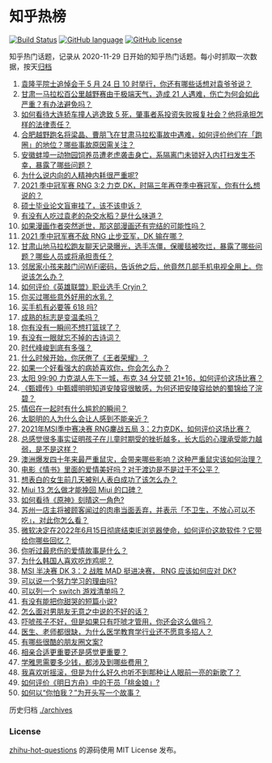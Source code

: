 # 知乎热榜
[![Build Status](https://github.com/ToWeLong/zhihu-hot-questions/workflows/CI/badge.svg)](https://github.com/ToWeLong/zhihu-hot-questions/actions)
[![GitHub language](https://img.shields.io/badge/language-golang-orange.svg)](https://golang.org/)
[![GitHub license](https://img.shields.io/github/license/ToWeLong/zhihu-hot-questions)](https://github.com/ToWeLong/zhihu-hot-questions/blob/main/LICENSE)

知乎热门话题，记录从 2020-11-29 日开始的知乎热门话题。每小时抓取一次数据，按天[归档](./archives)

<!-- BEGIN -->

1. [袁隆平院士追悼会于 5 月 24 日 10 时举行，你还有哪些话想对袁爷爷说？](https://www.zhihu.com/question/461057842)
1. [甘肃一马拉松百公里越野赛由于极端天气，造成 21 人遇难，伤亡为何会如此严重？有办法避免吗？](https://www.zhihu.com/question/460921357)
1. [如何看待大连轿车撞人逃逸致 5 死，肇事者系投资失败报复社会？他将承担怎样的法律责任？](https://www.zhihu.com/question/460975066)
1. [合肥越野跑名将梁晶、曹朋飞在甘肃马拉松事故中遇难，如何评价他们在「跑圈」的地位？哪些事故原因需关注？](https://www.zhihu.com/question/461006549)
1. [安徽蚌埠一动物园饲养员遭老虎袭击身亡，系隔离门未锁好入内打扫发生不幸，暴露了哪些问题？](https://www.zhihu.com/question/461014605)
1. [为什么说内向的人精神内耗很严重呢?](https://www.zhihu.com/question/438833344)
1. [2021 季中冠军赛 RNG 3:2 力克 DK，时隔三年再夺季中赛冠军，你有什么想说的？](https://www.zhihu.com/question/461037428)
1. [硕士毕业论文盲审挂了，该不该申诉？](https://www.zhihu.com/question/398964694)
1. [有没有人吃过袁老的杂交水稻？是什么味道？](https://www.zhihu.com/question/387581217)
1. [如果漫画作者突然逝世，那这部漫画还有完结的可能性吗？](https://www.zhihu.com/question/460464213)
1. [2021 季中冠军赛不敌 RNG 止步亚军，DK 输在哪？](https://www.zhihu.com/question/461080204)
1. [甘肃山地马拉松跑友聊天记录曝光，选手冻僵，保暖毯被吹烂，暴露了哪些问题？哪些人员或将承担责任？](https://www.zhihu.com/question/460936873)
1. [邻居家小孩来敲门问WiFi密码，告诉他之后，他竟然几部手机电视全用上。你说该怎么办？](https://www.zhihu.com/question/331281360)
1. [如何评价《英雄联盟》职业选手 Cryin？](https://www.zhihu.com/question/314822598)
1. [你买过哪些意外好用的水乳？](https://www.zhihu.com/question/343179934)
1. [买手机有必要等 618 吗?](https://www.zhihu.com/question/457283212)
1. [成熟的标志是变温柔吗？](https://www.zhihu.com/question/458040513)
1. [你有没有一瞬间不想打篮球了？](https://www.zhihu.com/question/456341403)
1. [有没有一眼就忘不掉的古诗词？](https://www.zhihu.com/question/442263225)
1. [时代峰峻到底有多强？](https://www.zhihu.com/question/459886563)
1. [什么时候开始，你厌倦了《王者荣耀》？](https://www.zhihu.com/question/459401567)
1. [如果一个好看强大的病娇喜欢你，你会怎么办？](https://www.zhihu.com/question/361078749)
1. [太阳 99:90 力克湖人先下一城，布克 34 分艾顿 21+16，如何评价这场比赛？](https://www.zhihu.com/question/461082867)
1. [《甄嬛传》中甄嬛明明知道安陵容很敏感，为何还把安陵容给她的蜀锦给了浣碧？](https://www.zhihu.com/question/325114276)
1. [情侣在一起时有什么尴尬的瞬间？](https://www.zhihu.com/question/58489668)
1. [太聪明的人为什么会让人感到不能亲近？](https://www.zhihu.com/question/449801792)
1. [2021年MSI季中赛决赛 RNG鏖战五局 3：2力克DK，如何评价这场比赛？](https://www.zhihu.com/question/461076249)
1. [总感觉很多事实证明孩子在儿童时期受的挫折越多，长大后的心理承受能力越弱，是不是这样？](https://www.zhihu.com/question/266704437)
1. [澳洲爆发四十年来最严重鼠灾，会带来哪些影响？这种严重鼠灾该如何治理？](https://www.zhihu.com/question/460691340)
1. [电影《情书》里面的爱情美好吗？对于渡边是不是过于不公平？](https://www.zhihu.com/question/311035807)
1. [想表白的女生前几天被别人表白成功了该怎么办？](https://www.zhihu.com/question/457390121)
1. [Miui 13 怎么做才能挽回 Miui 的口碑？](https://www.zhihu.com/question/460390365)
1. [如何看待《原神》刻晴这一角色?](https://www.zhihu.com/question/421862145)
1. [苏州一店主将被顾客闻过的肉串当面丢弃，并表示「不卫生，不放心可以不吃」，对此你怎么看？](https://www.zhihu.com/question/460604746)
1. [微软决定在2022年6月15日彻底结束IE浏览器使命，如何评价这款软件？它带给你哪些回忆？](https://www.zhihu.com/question/460468482)
1. [你听过最悲伤的爱情故事是什么？](https://www.zhihu.com/question/41501130)
1. [为什么韩国人喜欢吃炸鸡呢？](https://www.zhihu.com/question/22146758)
1. [MSI 半决赛 DK 3：2 战胜 MAD 挺进决赛， RNG 应该如何应对 DK?](https://www.zhihu.com/question/460911302)
1. [可以说一个努力学习的理由吗?](https://www.zhihu.com/question/458937463)
1. [可以列一个 switch 游戏清单吗？](https://www.zhihu.com/question/454703059)
1. [有没有能把你甜哭的短篇小说?](https://www.zhihu.com/question/333114370)
1. [怎么面对男朋友无意之中说的不好的话？](https://www.zhihu.com/question/460839405)
1. [吓唬孩子不好，但是如果只有吓唬才管用，你还会这么做吗？](https://www.zhihu.com/question/460630935)
1. [医生、老师都很缺，为什么医学教育学行业还不愿意多招人？](https://www.zhihu.com/question/455946878)
1. [有哪些很酷的朋友圈文案?](https://www.zhihu.com/question/346046856)
1. [相亲合适更重要还是感觉更重要？](https://www.zhihu.com/question/459644756)
1. [学雅思需要多少钱，都涉及到哪些费用？](https://www.zhihu.com/question/360178959)
1. [我喜欢听摇滚，但是为什么好久也听不到那种让人眼前一亮的新歌了？](https://www.zhihu.com/question/455885166)
1. [如何评价《明日方舟》中的干员「桃金娘」?](https://www.zhihu.com/question/460102315)
1. [如何以“你怕我？”为开头写一个故事？](https://www.zhihu.com/question/460340987)

<!-- END -->

历史归档 [./archives](./archives)


### License
[zhihu-hot-questions](https://github.com/towelong/zhihu-hot-questions) 的源码使用 MIT License 发布。